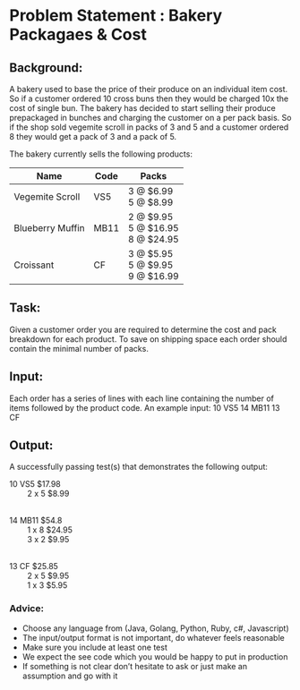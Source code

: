 # Problem Statement : Bakery Packagaes & Cost

## Background:
A bakery used to base the price of their produce on an individual item cost. So if a customer ordered
10 cross buns then they would be charged 10x the cost of single bun. The bakery has decided to start
selling their produce prepackaged in bunches and charging the customer on a per pack basis. So if the
shop sold vegemite scroll in packs of 3 and 5 and a customer ordered 8 they would get a pack of 3 and
a pack of 5.

The bakery currently sells the following products:

| Name  | Code  | Packs  |
|---|---|---|
| Vegemite Scroll   | VS5  | 3 @ $6.99 <br> 5 @ $8.99  |
| Blueberry Muffin  | MB11  |  2 @ $9.95 <br> 5 @ $16.95 <br> 8 @ $24.95 |
| Croissant  | CF  |  3 @ $5.95 <br> 5 @ $9.95 <br> 9 @ $16.99 |  


## Task:
Given a customer order you are required to determine the cost and pack breakdown for each product.
To save on shipping space each order should contain the minimal number of packs.

## Input:
Each order has a series of lines with each line containing the number of items followed by the
product code. An example input:
10 VS5
14 MB11
13 CF

## Output:
A successfully passing test(s) that demonstrates the following output:<br>

10 VS5 $17.98 <br>
&emsp;&emsp; 2 x 5 $8.99 <br><br>

14 MB11 $54.8 <br>
&emsp;&emsp;  1 x 8 $24.95<br>
&emsp;&emsp;  3 x 2 $9.95<br><br>
        
13 CF $25.85 <br>
&emsp;&emsp;  2 x 5 $9.95<br>
&emsp;&emsp;  1 x 3 $5.95
        
        
### Advice:
* Choose any language from (Java, Golang, Python, Ruby, c#, Javascript)
* The input/output format is not important, do whatever feels reasonable
* Make sure you include at least one test
* We expect the see code which you would be happy to put in production
* If something is not clear don’t hesitate to ask or just make an assumption and go with it

